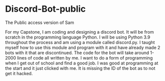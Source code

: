 # Discord-Bot-public
The Public access version of Sam

For my Capstone, I am coding and designing a discord bot. It will be from scratch in the programming language Python. I will be using Python 3.9 throughout the process and am using a module called discord.py. I taught myself how to use this module and program with it and have already made 2 bots with it that are discontinued. The code for the bot will take around 1-2000 lines of code all written by me. I want to do a form of programming when I get out of school and find a good job. I was good at programming at the start and it just clicked with me. It is missing the ID of the bot as to not get it hacked.
